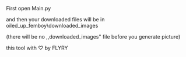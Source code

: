 First open Main.py

and then your downloaded files will be in oiled_up_femboy\downloaded_images


(there will be no ,,downloaded_images" file before you generate picture)








this tool with ♡ by FLYRY
